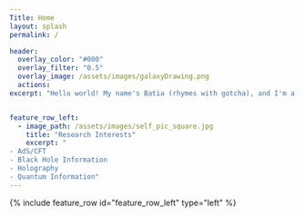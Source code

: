 ```yaml
---
Title: Home
layout: splash
permalink: /

header:
  overlay_color: "#000"
  overlay_filter: "0.5"
  overlay_image: /assets/images/galaxyDrawing.png
  actions:
excerpt: "Hello world! My name's Batia (rhymes with gotcha), and I'm a physics grad student. Please enjoy my website!"


feature_row_left:
  - image_path: /assets/images/self_pic_square.jpg
    title: "Research Interests"
    excerpt: "
- AdS/CFT
- Black Hole Information
- Holography
- Quantum Information"
---
```


{% include feature_row id="feature_row_left" type="left" %}
